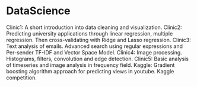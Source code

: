# DataScience
Clinic1: A short introduction into data cleaning and visualization.
Clinic2: Predicting university applications through linear regression, multiple regression. Then cross-validating with Ridge and Lasso regression.
Clinic3: Text analysis of emails. Advanced search using regular expressions and Per-sender TF-IDF and Vector Space Model.
Clinic4: Image processing. Histograms, filters, convolution and edge detection.
Clinic5: Basic analysis of timeseries and image analysis in frequency field.
Kaggle: Gradient boosting algorithm approach for predicting views in youtube. Kaggle competition.
